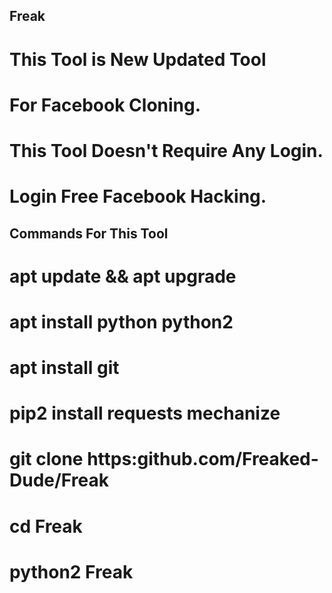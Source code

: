 ## Freak
# This Tool is New Updated Tool
 # For Facebook Cloning.
 # This Tool Doesn't Require Any Login.
 # Login Free Facebook Hacking.
 
 ## Commands For This Tool
 # apt update && apt upgrade
 # apt install python python2
 # apt install git
 # pip2 install requests mechanize
 # git clone https:github.com/Freaked-Dude/Freak
 # cd Freak
 # python2 Freak
